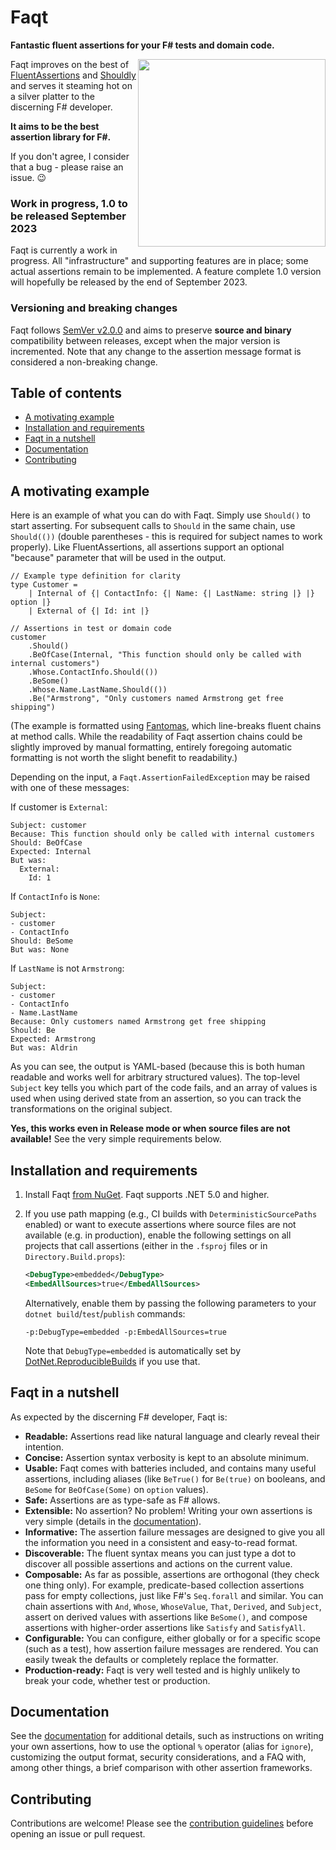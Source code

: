 Faqt
====

**Fantastic fluent assertions for your F# tests and domain code.**

<img src="https://raw.githubusercontent.com/cmeeren/Faqt/main/logo/faqt-logo-docs.png" width="300" align="right" />

Faqt improves on the best of [FluentAssertions](https://github.com/fluentassertions/fluentassertions)
and [Shouldly](https://github.com/shouldly/shouldly) and serves it steaming hot on a silver platter to the discerning F#
developer.

**It aims to be the best assertion library for F#.**

If you don't agree, I consider that a bug - please raise an issue. 😉

### Work in progress, 1.0 to be released September 2023

Faqt is currently a work in progress. All "infrastructure" and supporting features are in place; some actual assertions
remain to be implemented. A feature complete 1.0 version will hopefully be released by the end of September 2023.

### Versioning and breaking changes

Faqt follows [SemVer v2.0.0](https://semver.org/) and aims to preserve **source and binary** compatibility between
releases, except when the major version is incremented. Note that any change to the assertion message format is
considered a non-breaking change.

## Table of contents

<!-- TOC -->

* [A motivating example](#a-motivating-example)
* [Installation and requirements](#installation-and-requirements)
* [Faqt in a nutshell](#faqt-in-a-nutshell)
* [Documentation](#documentation)
* [Contributing](#contributing)

<!-- TOC -->

## A motivating example

Here is an example of what you can do with Faqt. Simply use `Should()` to start asserting. For subsequent calls
to `Should` in the same chain, use `Should(())` (double parentheses - this is required for subject names to work
properly). Like FluentAssertions, all assertions support an optional "because" parameter that will be used in the
output.

```f#
// Example type definition for clarity
type Customer =
    | Internal of {| ContactInfo: {| Name: {| LastName: string |} |} option |}
    | External of {| Id: int |}

// Assertions in test or domain code
customer
    .Should()
    .BeOfCase(Internal, "This function should only be called with internal customers")
    .Whose.ContactInfo.Should(())
    .BeSome()
    .Whose.Name.LastName.Should(())
    .Be("Armstrong", "Only customers named Armstrong get free shipping")
```

(The example is formatted using [Fantomas](https://fsprojects.github.io/fantomas/), which line-breaks fluent chains at
method calls. While the readability of Faqt assertion chains could be slightly improved by manual formatting, entirely
foregoing automatic formatting is not worth the slight benefit to readability.)

Depending on the input, a `Faqt.AssertionFailedException` may be raised with one of these messages:

If customer is `External`:

```
Subject: customer
Because: This function should only be called with internal customers
Should: BeOfCase
Expected: Internal
But was:
  External:
    Id: 1
```

If `ContactInfo` is `None`:

```
Subject:
- customer
- ContactInfo
Should: BeSome
But was: None
```

If `LastName` is not `Armstrong`:

```
Subject:
- customer
- ContactInfo
- Name.LastName
Because: Only customers named Armstrong get free shipping
Should: Be
Expected: Armstrong
But was: Aldrin
```

As you can see, the output is YAML-based (because this is both human readable and works well for arbitrary structured
values). The top-level `Subject` key tells you which part of the code fails, and an array of values is used when using
derived state from an assertion, so you can track the transformations on the original subject.

**Yes, this works even in Release mode or when source files are not available!** See the very simple requirements below.

## Installation and requirements

1. Install Faqt [from NuGet](https://www.nuget.org/packages/Faqt). Faqt supports .NET 5.0 and higher.
2. If you use path mapping (e.g., CI builds with `DeterministicSourcePaths` enabled) or want to execute assertions where
   source files are not available (e.g. in production), enable the following settings on all projects that call
   assertions (either in the `.fsproj` files or in `Directory.Build.props`):

   ```xml
   <DebugType>embedded</DebugType>
   <EmbedAllSources>true</EmbedAllSources>
   ```

   Alternatively, enable them by passing the following parameters to your `dotnet build`/`test`/`publish` commands:

   ```
   -p:DebugType=embedded -p:EmbedAllSources=true
   ```

   Note that `DebugType=embedded` is automatically set
   by [DotNet.ReproducibleBuilds](https://github.com/dotnet/reproducible-builds) if you use that.

## Faqt in a nutshell

As expected by the discerning F# developer, Faqt is:

- **Readable:** Assertions read like natural language and clearly reveal their intention.
- **Concise:** Assertion syntax verbosity is kept to an absolute minimum.
- **Usable:** Faqt comes with batteries included, and contains many useful assertions, including aliases
  (like `BeTrue()` for `Be(true)` on booleans, and `BeSome` for `BeOfCase(Some)` on `option` values).
- **Safe:** Assertions are as type-safe as F# allows.
- **Extensible:** No assertion? No problem! Writing your own assertions is very simple (details in
  the [documentation](DOCUMENTATION.md)).
- **Informative:** The assertion failure messages are designed to give you all the information you need in a consistent
  and easy-to-read format.
- **Discoverable:** The fluent syntax means you can just type a dot to discover all possible assertions and actions on
  the current value.
- **Composable:** As far as possible, assertions are orthogonal (they check one thing only). For example,
  predicate-based collection assertions pass for empty collections, just like F#'s `Seq.forall` and similar. You can
  chain assertions with `And`, `Whose`, `WhoseValue`, `That`, `Derived`, and `Subject`, assert on derived values with
  assertions like `BeSome()`, and compose assertions with higher-order assertions like `Satisfy` and `SatisfyAll`.
- **Configurable:** You can configure, either globally or for a specific scope (such as a test), how assertion failure
  messages are rendered. You can easily tweak the defaults or completely replace the formatter.
- **Production-ready:** Faqt is very well tested and is highly unlikely to break your code, whether test or production.

## Documentation

See the [documentation](DOCUMENTATION.md) for additional details, such as instructions on writing your own assertions,
how to use the optional `%` operator (alias for `ignore`), customizing the output format, security considerations, and a
FAQ with, among other things, a brief comparison with other assertion frameworks.

## Contributing

Contributions are welcome! Please see the [contribution guidelines](CONTRIBUTING.md) before opening an issue or pull
request.
